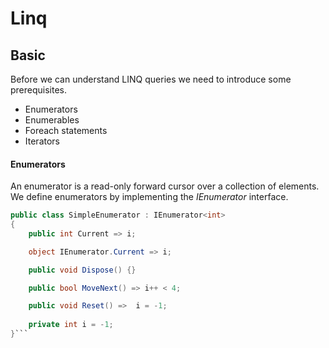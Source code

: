 ﻿# Linq
## Basic
Before we can understand LINQ queries we need to introduce some prerequisites.
* Enumerators
* Enumerables
* Foreach statements
* Iterators

#### Enumerators
An enumerator is a read-only forward cursor over a collection of elements. We define enumerators by implementing the *IEnumerator<T>* interface.

```csharp
public class SimpleEnumerator : IEnumerator<int>
{	
	public int Current => i;

	object IEnumerator.Current => i;

	public void Dispose() {}

	public bool MoveNext() => i++ < 4;

	public void Reset() =>  i = -1;
	
	private int i = -1;
}```

